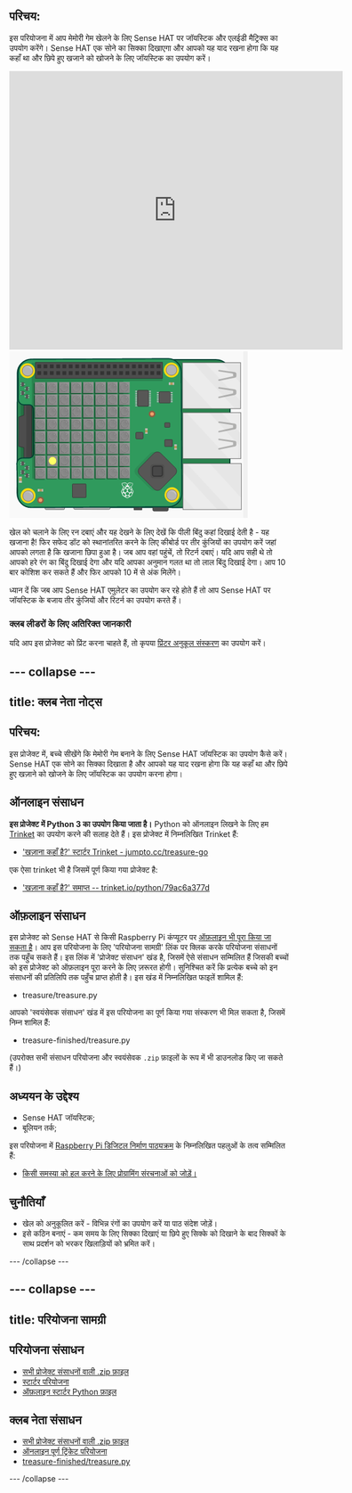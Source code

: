 ## परिचय:

इस परियोजना में आप मेमोरी गेम खेलने के लिए Sense HAT पर जॉयस्टिक और एलईडी मैट्रिक्स का उपयोग करेंगे। Sense HAT एक सोने का सिक्का दिखाएगा और आपको यह याद रखना होगा कि यह कहाँ था और छिपे हुए खजाने को खोजने के लिए जॉयस्टिक का उपयोग करें।

<div class="trinket">
  <iframe src="https://trinket.io/embed/python/79ac6a377d?outputOnly=true&start=result" width="600" height="500" frameborder="0" marginwidth="0" marginheight="0" allowfullscreen mark="crwd-mark">
</iframe> <img src="images/treasure-final.png" />
</div>

खेल को चलाने के लिए रन दबाएं और यह देखने के लिए देखें कि पीली बिंदु कहां दिखाई देती है - यह खजाना है! फिर सफेद डॉट को स्थानांतरित करने के लिए कीबोर्ड पर तीर कुंजियों का उपयोग करें जहां आपको लगता है कि खजाना छिपा हुआ है। जब आप वहां पहुंचें, तो रिटर्न दबाएं। यदि आप सही थे तो आपको हरे रंग का बिंदु दिखाई देगा और यदि आपका अनुमान गलत था तो लाल बिंदु दिखाई देगा। आप 10 बार कोशिश कर सकते हैं और फिर आपको 10 में से अंक मिलेंगे।

ध्यान दें कि जब आप Sense HAT एमुलेटर का उपयोग कर रहे होते हैं तो आप Sense HAT पर जॉयस्टिक के बजाय तीर कुंजियों और रिटर्न का उपयोग करते हैं।

### क्लब लीडरों के लिए अतिरिक्त जानकारी

यदि आप इस प्रोजेक्ट को प्रिंट करना चाहते हैं, तो कृपया [प्रिंटर अनुकूल संस्करण](https://projects.raspberrypi.org/en/projects/wheres-the-treasure/print) का उपयोग करें।

## \--- collapse \---

## title: क्लब नेता नोट्स

## परिचय:

इस प्रोजेक्ट में, बच्चे सीखेंगे कि मेमोरी गेम बनाने के लिए Sense HAT जॉयस्टिक का उपयोग कैसे करें। Sense HAT एक सोने का सिक्का दिखाता है और आपको यह याद रखना होगा कि यह कहाँ था और छिपे हुए खज़ाने को खोजने के लिए जॉयस्टिक का उपयोग करना होगा।

## ऑनलाइन संसाधन

**इस प्रोजेक्ट में Python 3 का उपयोग किया जाता है।** Python को ऑनलाइन लिखने के लिए हम [Trinket](https://trinket.io/) का उपयोग करने की सलाह देते हैं। इस प्रोजेक्ट में निम्नलिखित Trinket हैं:

* ['खज़ाना कहाँ है?' स्टार्टर Trinket - jumpto.cc/treasure-go](http://jumpto.cc/treasure-go)

एक ऐसा trinket भी है जिसमें पूर्ण किया गया प्रोजेक्ट है:

* ['खज़ाना कहाँ है?' समाप्त -- trinket.io/python/79ac6a377d](https://trinket.io/python/79ac6a377d)

## ऑफ़लाइन संसाधन

इस प्रोजेक्ट को Sense HAT से किसी Raspberry Pi कंप्यूटर पर [ऑफ़लाइन भी पूरा किया जा सकता है](https://www.codeclubprojects.org/en-GB/resources/physical-sense-hat/)। आप इस परियोजना के लिए 'परियोजना सामग्री' लिंक पर क्लिक करके परियोजना संसाधनों तक पहुँच सकते हैं। इस लिंक में 'प्रोजेक्ट संसाधन' खंड है, जिसमें ऐसे संसाधन सम्मिलित हैं जिसकी बच्चों को इस प्रोजेक्ट को ऑफ़लाइन पूरा करने के लिए ज़रूरत होगी। सुनिश्चित करें कि प्रत्येक बच्चे को इन संसाधनों की प्रतिलिपि तक पहुँच प्राप्त होती है। इस खंड में निम्नलिखित फाइलें शामिल हैं:

* treasure/treasure.py

आपको 'स्वयंसेवक संसाधन' खंड में इस परियोजना का पूर्ण किया गया संस्करण भी मिल सकता है, जिसमें निम्न शामिल हैं:

* treasure-finished/treasure.py

(उपरोक्त सभी संसाधन परियोजना और स्वयंसेवक `.zip` फ़ाइलों के रूप में भी डाउनलोड किए जा सकते हैं।)

## अध्ययन के उद्देश्य

* Sense HAT जॉयस्टिक;
* बूलियन तर्क;

इस परियोजना में [Raspberry Pi डिजिटल निर्माण पाठ्यक्रम](http://rpf.io/curriculum) के निम्नलिखित पहलुओं के तत्व सम्मिलित हैं:

* [किसी समस्या को हल करने के लिए प्रोग्रामिंग संरचनाओं को जोड़ें।](https://www.raspberrypi.org/curriculum/programming/builder)

## चुनौतियाँ

* खेल को अनुकूलित करें - विभिन्न रंगों का उपयोग करें या पाठ संदेश जोड़ें। 
* इसे कठिन बनाएं - कम समय के लिए सिक्का दिखाएं या छिपे हुए सिक्के को दिखाने के बाद सिक्कों के साथ प्रदर्शन को भरकर खिलाड़ियों को भ्रमित करें। 

\--- /collapse \---

## \--- collapse \---

## title: परियोजना सामग्री

## परियोजना संसाधन

* [सभी प्रोजेक्ट संसाधनों वाली .zip फ़ाइल](resources/treasure-project-resources.zip)
* [स्टार्टर परियोजना](http://jumpto.cc/treasure-go)
* [ऑफ़लाइन स्टार्टर Python फ़ाइल](resources/treasure-treasure.py)

## क्लब नेता संसाधन

* [सभी प्रोजेक्ट संसाधनों वाली .zip फ़ाइल](resources/treasure-volunteer-resources.zip)
* [ऑनलाइन पूर्ण ट्रिंकेट परियोजना](https://trinket.io/python/79ac6a377d)
* [treasure-finished/treasure.py](resources/treasure-finished-treasure.py)

\--- /collapse \---